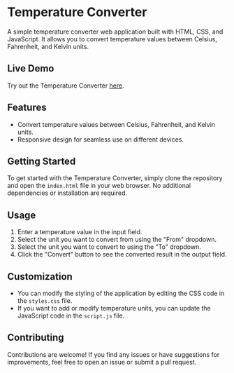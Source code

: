 # Temperature Converter

A simple temperature converter web application built with HTML, CSS, and JavaScript. It allows you to convert temperature values between Celsius, Fahrenheit, and Kelvin units.

## Live Demo

Try out the Temperature Converter [here](https://rohithaaiswarya16.github.io/Temperature_Converter/).

## Features

- Convert temperature values between Celsius, Fahrenheit, and Kelvin units.
- Responsive design for seamless use on different devices.

## Getting Started

To get started with the Temperature Converter, simply clone the repository and open the `index.html` file in your web browser. No additional dependencies or installation are required.

## Usage

1. Enter a temperature value in the input field.
2. Select the unit you want to convert from using the "From" dropdown.
3. Select the unit you want to convert to using the "To" dropdown.
4. Click the "Convert" button to see the converted result in the output field.

## Customization

- You can modify the styling of the application by editing the CSS code in the `styles.css` file.
- If you want to add or modify temperature units, you can update the JavaScript code in the `script.js` file.

## Contributing

Contributions are welcome! If you find any issues or have suggestions for improvements, feel free to open an issue or submit a pull request.


